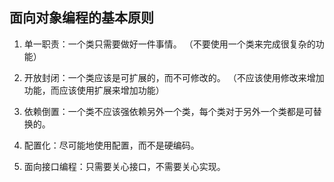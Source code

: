 ## 面向对象编程的基本原则
1. 单一职责：一个类只需要做好一件事情。
（不要使用一个类来完成很复杂的功能）

2. 开放封闭：一个类应该是可扩展的，而不可修改的。
（不应该使用修改来增加功能，而应该使用扩展来增加功能）

3. 依赖倒置：一个类不应该强依赖另外一个类，每个类对于另外一个类都是可替换的。

4. 配置化：尽可能地使用配置，而不是硬编码。

5. 面向接口编程：只需要关心接口，不需要关心实现。